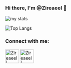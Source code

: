 ### Hi there, I'm @Zireaeel 👋

![my stats](https://github-readme-stats.vercel.app/api?username=Zireaeel&show_icons=true&theme=tokyonight)

![Top Langs](https://github-readme-stats.vercel.app/api/top-langs/?username=Zireaeel&layout=compact&theme=tokyonight)


### Connect with me:

[<img align="left" alt="Zireaeel| Discord" width="44px" src="https://i.ibb.co/YtNhB1V/icons8-discord-new-logo-48.png" />][discord]
[<img align="left" alt="Zireaeel | Instagram" width="44px" src="https://i.ibb.co/tz8skHM/icons8-instagram-48.png" />][instagram]

<br />

[discord]: https://discord.com/users/997403369293492286
[instagram]: https://www.instagram.com/thesmh.bzd/
